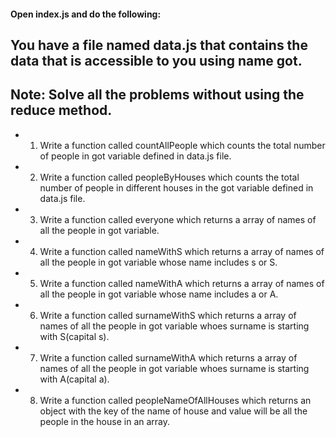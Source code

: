 #### Open index.js and do the following:

## You have a file named data.js that contains the data that is accessible to you using name got.

## Note: Solve all the problems without using the reduce method.

- 1. Write a function called countAllPeople which counts the total number of people in got variable defined in data.js file.

- 2. Write a function called peopleByHouses which counts the total number of people in different houses in the got variable defined in data.js file.

- 3. Write a function called everyone which returns a array of names of all the people in got variable.

- 4. Write a function called nameWithS which returns a array of names of all the people in got variable whose name includes s or S.

- 5. Write a function called nameWithA which returns a array of names of all the people in got variable whose name includes a or A.

- 6. Write a function called surnameWithS which returns a array of names of all the people in got variable whoes surname is starting with S(capital s).

- 7. Write a function called surnameWithA which returns a array of names of all the people in got variable whoes surname is starting with A(capital a).

- 8. Write a function called peopleNameOfAllHouses which returns an object with the key of the name of house and value will be all the people in the house in an array.